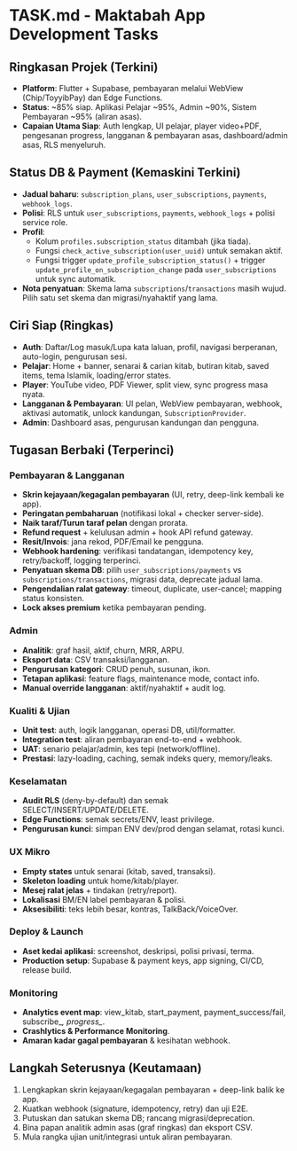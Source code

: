 # TASK.md - Maktabah App Development Tasks

## Ringkasan Projek (Terkini)
* __Platform__: Flutter + Supabase, pembayaran melalui WebView (Chip/ToyyibPay) dan Edge Functions.
* __Status__: ~85% siap. Aplikasi Pelajar ~95%, Admin ~90%, Sistem Pembayaran ~95% (aliran asas).
* __Capaian Utama Siap__: Auth lengkap, UI pelajar, player video+PDF, pengesanan progress, langganan & pembayaran asas, dashboard/admin asas, RLS menyeluruh.

## Status DB & Payment (Kemaskini Terkini)
* __Jadual baharu__: `subscription_plans`, `user_subscriptions`, `payments`, `webhook_logs`.
* __Polisi__: RLS untuk `user_subscriptions`, `payments`, `webhook_logs` + polisi service role.
* __Profil__:
  - Kolum `profiles.subscription_status` ditambah (jika tiada).
  - Fungsi `check_active_subscription(user_uuid)` untuk semakan aktif.
  - Fungsi trigger `update_profile_subscription_status()` + trigger `update_profile_on_subscription_change` pada `user_subscriptions` untuk sync automatik.
* __Nota penyatuan__: Skema lama `subscriptions`/`transactions` masih wujud. Pilih satu set skema dan migrasi/nyahaktif yang lama.

## Ciri Siap (Ringkas)
* __Auth__: Daftar/Log masuk/Lupa kata laluan, profil, navigasi berperanan, auto-login, pengurusan sesi.
* __Pelajar__: Home + banner, senarai & carian kitab, butiran kitab, saved items, tema Islamik, loading/error states.
* __Player__: YouTube video, PDF Viewer, split view, sync progress masa nyata.
* __Langganan & Pembayaran__: UI pelan, WebView pembayaran, webhook, aktivasi automatik, unlock kandungan, `SubscriptionProvider`.
* __Admin__: Dashboard asas, pengurusan kandungan dan pengguna.

## Tugasan Berbaki (Terperinci)
### Pembayaran & Langganan
* __Skrin kejayaan/kegagalan pembayaran__ (UI, retry, deep-link kembali ke app).
* __Peringatan pembaharuan__ (notifikasi lokal + checker server-side).
* __Naik taraf/Turun taraf pelan__ dengan prorata.
* __Refund request__ + kelulusan admin + hook API refund gateway.
* __Resit/Invois__: jana rekod, PDF/Email ke pengguna.
* __Webhook hardening__: verifikasi tandatangan, idempotency key, retry/backoff, logging terperinci.
* __Penyatuan skema DB__: pilih `user_subscriptions/payments` vs `subscriptions/transactions`, migrasi data, deprecate jadual lama.
* __Pengendalian ralat gateway__: timeout, duplicate, user-cancel; mapping status konsisten.
* __Lock akses premium__ ketika pembayaran pending.

### Admin
* __Analitik__: graf hasil, aktif, churn, MRR, ARPU.
* __Eksport data__: CSV transaksi/langganan.
* __Pengurusan kategori__: CRUD penuh, susunan, ikon.
* __Tetapan aplikasi__: feature flags, maintenance mode, contact info.
* __Manual override langganan__: aktif/nyahaktif + audit log.

### Kualiti & Ujian
* __Unit test__: auth, logik langganan, operasi DB, util/formatter.
* __Integration test__: aliran pembayaran end-to-end + webhook.
* __UAT__: senario pelajar/admin, kes tepi (network/offline).
* __Prestasi__: lazy-loading, caching, semak indeks query, memory/leaks.

### Keselamatan
* __Audit RLS__ (deny-by-default) dan semak SELECT/INSERT/UPDATE/DELETE.
* __Edge Functions__: semak secrets/ENV, least privilege.
* __Pengurusan kunci__: simpan ENV dev/prod dengan selamat, rotasi kunci.

### UX Mikro
* __Empty states__ untuk senarai (kitab, saved, transaksi).
* __Skeleton loading__ untuk home/kitab/player.
* __Mesej ralat jelas__ + tindakan (retry/report).
* __Lokalisasi__ BM/EN label pembayaran & polisi.
* __Aksesibiliti__: teks lebih besar, kontras, TalkBack/VoiceOver.

### Deploy & Launch
* __Aset kedai aplikasi__: screenshot, deskripsi, polisi privasi, terma.
* __Production setup__: Supabase & payment keys, app signing, CI/CD, release build.

### Monitoring
* __Analytics event map__: view_kitab, start_payment, payment_success/fail, subscribe_*, progress_*.
* __Crashlytics & Performance Monitoring__.
* __Amaran kadar gagal pembayaran__ & kesihatan webhook.

## Langkah Seterusnya (Keutamaan)
1. Lengkapkan skrin kejayaan/kegagalan pembayaran + deep-link balik ke app.
2. Kuatkan webhook (signature, idempotency, retry) dan uji E2E.
3. Putuskan dan satukan skema DB; rancang migrasi/deprecation.
4. Bina papan analitik admin asas (graf ringkas) dan eksport CSV.
5. Mula rangka ujian unit/integrasi untuk aliran pembayaran.
